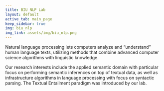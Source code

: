 ```yaml
---
title: BIU NLP Lab
layout: default
active_tab: main_page 
keep_sidebar: true 
img: biu_nlp
img_link: assets/img/biu_nlp.png
---
```



Natural language processing lets computers analyze and “understand” human language texts, utilizing methods that combine advanced computer science algorithms with linguistic knowledge.

Our research interests include the applied semantic domain with particular focus on performing semantic inferences on top of textual data, as well as infrastructure algorithms in language processing with focus on syntactic parsing. The Textual Entailment paradigm was introduced by our lab.
